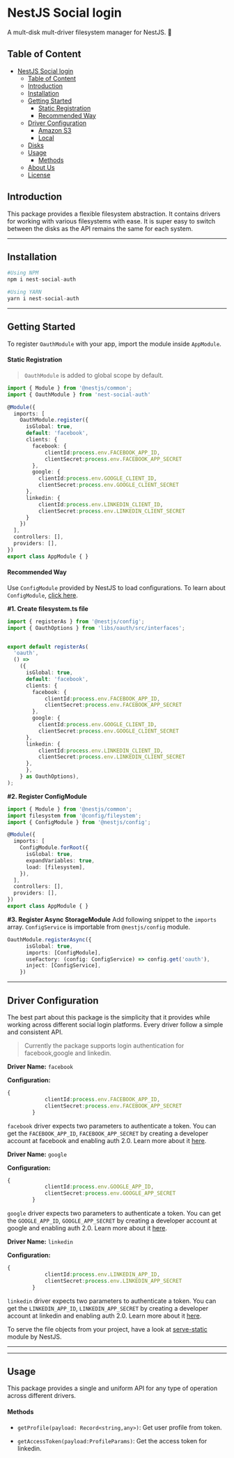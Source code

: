 # NestJS Social login

A mult-disk mult-driver filesystem manager for NestJS. 💾

## Table of Content

- [NestJS Social login](#nest-social-login)
  - [Table of Content](#table-of-content)
  - [Introduction](#introduction)
  - [Installation](#installation)
  - [Getting Started](#getting-started)
      - [Static Registration](#static-registration)
      - [Recommended Way](#recommended-way)
  - [Driver Configuration](#driver-configuration)
      - [Amazon S3](#amazon-s3)
      - [Local](#local)
  - [Disks](#disks)
  - [Usage](#usage)
      - [Methods](#methods)
  - [About Us](#about-us)
  - [License](#license)

## Introduction
This package provides a flexible filesystem abstraction. It contains drivers for working with various filesystems with ease. It is super easy to switch between the disks as the API remains the same for each system.

---

## Installation

```python
#Using NPM
npm i nest-social-auth

#Using YARN
yarn i nest-social-auth
```
---
## Getting Started

To register `OauthModule` with your app, import the module inside `AppModule`. 

#### Static Registration

> `OauthModule` is added to global scope by default.

```typescript
import { Module } from '@nestjs/common';
import { OauthModule } from 'nest-social-auth'

@Module({
  imports: [
    OauthModule.register({
      isGlobal: true,
      default: 'facebook',
      clients: {
        facebook: {
            clientId:process.env.FACEBOOK_APP_ID,
            clientSecret:process.env.FACEBOOK_APP_SECRET
        },
        google: {
          clientId:process.env.GOOGLE_CLIENT_ID,
          clientSecret:process.env.GOOGLE_CLIENT_SECRET
      },
      linkedin: {
          clientId:process.env.LINKEDIN_CLIENT_ID,
          clientSecret:process.env.LINKEDIN_CLIENT_SECRET
      }
    })
  ],
  controllers: [],
  providers: [],
})
export class AppModule { }
```

#### Recommended Way
Use `ConfigModule` provided by NestJS to load configurations. To learn about `ConfigModule`, [click here](https://docs.nestjs.com/techniques/configuration).

**#1. Create filesystem.ts file**
```typescript
import { registerAs } from '@nestjs/config';
import { OauthOptions } from 'libs/oauth/src/interfaces';


export default registerAs(
  'oauth',
  () =>
    ({
      isGlobal: true,
      default: 'facebook',
      clients: {
        facebook: {
            clientId:process.env.FACEBOOK_APP_ID,
            clientSecret:process.env.FACEBOOK_APP_SECRET
        },
        google: {
          clientId:process.env.GOOGLE_CLIENT_ID,
          clientSecret:process.env.GOOGLE_CLIENT_SECRET
      },
      linkedin: {
          clientId:process.env.LINKEDIN_CLIENT_ID,
          clientSecret:process.env.LINKEDIN_CLIENT_SECRET
      },
      },
    } as OauthOptions),
);
```

**#2. Register ConfigModule**
```typescript
import { Module } from '@nestjs/common';
import filesystem from '@config/fileystem';
import { ConfigModule } from '@nestjs/config';

@Module({
  imports: [
    ConfigModule.forRoot({
      isGlobal: true,
      expandVariables: true,
      load: [filesystem],
    }),
  ],
  controllers: [],
  providers: [],
})
export class AppModule { }
```

**#3. Register Async StorageModule**
Add following snippet to the `imports` array. `ConfigService` is importable from `@nestjs/config` module.

```typescript
OauthModule.registerAsync({
      isGlobal: true,
      imports: [ConfigModule],
      useFactory: (config: ConfigService) => config.get('oauth'),
      inject: [ConfigService],
    })
```

---
## Driver Configuration
The best part about this package is the simplicity that it provides while working across different social login platforms. Every driver follow a simple and consistent API.

> Currently the package supports login authentication for facebook,google and linkedin.




**Driver Name:** `facebook`

**Configuration:**

```typescript
{
            clientId:process.env.FACEBOOK_APP_ID,
            clientSecret:process.env.FACEBOOK_APP_SECRET
        }
```
`facebook` driver expects two parameters to authenticate a token. You can get the `FACEBOOK_APP_ID`, `FACEBOOK_APP_SECRET` by creating a developer account at facebook and enabling auth 2.0. Learn more about it [here](https://developers.facebook.com/docs/facebook-login/).

**Driver Name:** `google`

**Configuration:**

```typescript
{
            clientId:process.env.GOOGLE_APP_ID,
            clientSecret:process.env.GOOGLE_APP_SECRET
        }
```
`google` driver expects two parameters to authenticate a token. You can get the `GOOGLE_APP_ID`, `GOOGLE_APP_SECRET` by creating a developer account at google and enabling auth 2.0. Learn more about it [here](https://developers.google.com/identity/sign-in/web/sign-in).

**Driver Name:** `linkedin`

**Configuration:**

```typescript
{
            clientId:process.env.LINKEDIN_APP_ID,
            clientSecret:process.env.LINKEDIN_APP_SECRET
        }
```
`linkedin` driver expects two parameters to authenticate a token. You can get the `LINKEDIN_APP_ID`, `LINKEDIN_APP_SECRET` by creating a developer account at linkedin and enabling auth 2.0. Learn more about it [here](https://developer.linkedin.com/).


To serve the file objects from your project, have a look at [serve-static](https://docs.nestjs.com/recipes/serve-static) module by NestJS.

---

----
## Usage

This package provides a single and uniform API for any type of operation across different drivers.
#### Methods
- `getProfile(payload: Record<string,any>)`: Get user profile from token.

- `getAccessToken(payload:ProfileParams)`: Get the access token for linkedin.
